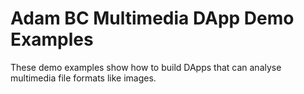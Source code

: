 # Adam BC Multimedia DApp Demo Examples

These demo examples show how to build DApps that can analyse multimedia file formats like images.

